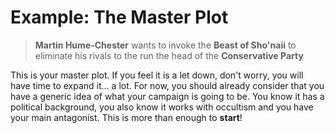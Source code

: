 # Example: The Master Plot

> **Martin Hume-Chester** wants to invoke the **Beast of Sho'naii** to eliminate his rivals to the run the head of the **Conservative Party**

This is your master plot. If you feel it is a let down, don't worry, you will have time to expand it... a lot. For now, you should already consider that you have a generic idea of what your campaign is going to be. You know it has a political background, you also know it works with occultism and you have your main antagonist. This is more than enough to **start**!